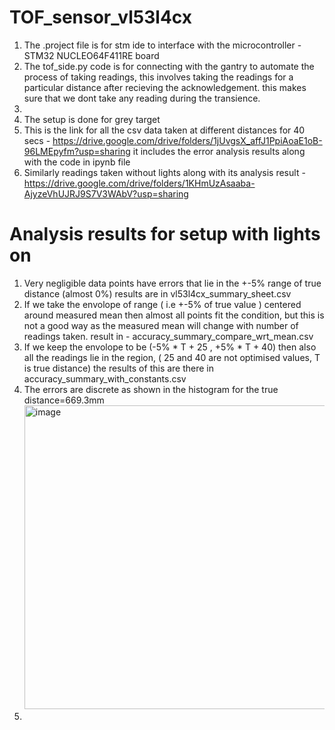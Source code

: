 # TOF_sensor_vl53l4cx
1) The .project file is for stm ide to interface with the microcontroller - STM32 NUCLEO64F411RE board 
2) The tof_side.py code is for connecting with the gantry to automate the process of taking readings, this involves taking the readings for a particular distance after recieving the acknowledgement. this makes sure that we dont take any reading during the transience.
3) 
4) The setup is done for grey target 
5) This is the link for all the csv data taken at different distances for 40 secs - https://drive.google.com/drive/folders/1jUvgsX_affJ1PpiAoaE1oB-96LMEpyfm?usp=sharing
   it includes the error analysis results along with the code in ipynb file
6) Similarly readings taken without lights along with its analysis result - https://drive.google.com/drive/folders/1KHmUzAsaaba-AjyzeVhUJRJ9S7V3WAbV?usp=sharing

# Analysis results for setup with lights on 
1) Very negligible data points have errors that lie in the +-5% range of true distance (almost 0%) results are in vl53l4cx_summary_sheet.csv
2) If we take the envolope of range ( i.e +-5% of true value ) centered around measured mean then almost all points fit the condition, but this is not a good way as the measured mean will change with number of readings taken. result in - accuracy_summary_compare_wrt_mean.csv
3) If we keep the envolope to be (-5% * T + 25 , +5% * T + 40) then also all the readings lie in the region, ( 25 and 40 are not optimised values, T is true distance) the results of this are there in accuracy_summary_with_constants.csv
4) The errors are discrete as shown in the histogram for the true distance=669.3mm
    <img width="767" height="486" alt="image" src="https://github.com/user-attachments/assets/08d88a73-11ee-4792-baed-7b0810850783" />
5) 

 


